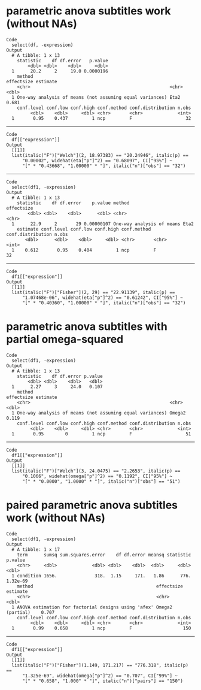 # parametric anova subtitles work (without NAs)

    Code
      select(df, -expression)
    Output
      # A tibble: 1 x 13
        statistic    df df.error   p.value
            <dbl> <dbl>    <dbl>     <dbl>
      1      20.2     2     19.0 0.0000196
        method                                                   effectsize estimate
        <chr>                                                    <chr>         <dbl>
      1 One-way analysis of means (not assuming equal variances) Eta2          0.681
        conf.level conf.low conf.high conf.method conf.distribution n.obs
             <dbl>    <dbl>     <dbl> <chr>       <chr>             <int>
      1       0.95    0.437         1 ncp         F                    32

---

    Code
      df[["expression"]]
    Output
      [[1]]
      list(italic("F")["Welch"](2, 18.97383) == "20.24946", italic(p) == 
          "0.00002", widehat(eta["p"]^2) == "0.68097", CI["95%"] ~ 
          "[" * "0.43668", "1.00000" * "]", italic("n")["obs"] == "32")
      

---

    Code
      select(df1, -expression)
    Output
      # A tibble: 1 x 13
        statistic    df df.error    p.value method                    effectsize
            <dbl> <dbl>    <dbl>      <dbl> <chr>                     <chr>     
      1      22.9     2       29 0.00000107 One-way analysis of means Eta2      
        estimate conf.level conf.low conf.high conf.method conf.distribution n.obs
           <dbl>      <dbl>    <dbl>     <dbl> <chr>       <chr>             <int>
      1    0.612       0.95    0.404         1 ncp         F                    32

---

    Code
      df1[["expression"]]
    Output
      [[1]]
      list(italic("F")["Fisher"](2, 29) == "22.91139", italic(p) == 
          "1.07468e-06", widehat(eta["p"]^2) == "0.61242", CI["95%"] ~ 
          "[" * "0.40360", "1.00000" * "]", italic("n")["obs"] == "32")
      

# parametric anova subtitles with partial omega-squared

    Code
      select(df1, -expression)
    Output
      # A tibble: 1 x 13
        statistic    df df.error p.value
            <dbl> <dbl>    <dbl>   <dbl>
      1      2.27     3     24.0   0.107
        method                                                   effectsize estimate
        <chr>                                                    <chr>         <dbl>
      1 One-way analysis of means (not assuming equal variances) Omega2        0.119
        conf.level conf.low conf.high conf.method conf.distribution n.obs
             <dbl>    <dbl>     <dbl> <chr>       <chr>             <int>
      1       0.95        0         1 ncp         F                    51

---

    Code
      df1[["expression"]]
    Output
      [[1]]
      list(italic("F")["Welch"](3, 24.0475) == "2.2653", italic(p) == 
          "0.1066", widehat(omega["p"]^2) == "0.1192", CI["95%"] ~ 
          "[" * "0.0000", "1.0000" * "]", italic("n")["obs"] == "51")
      

# paired parametric anova subtitles work (without NAs)

    Code
      select(df1, -expression)
    Output
      # A tibble: 1 x 17
        term      sumsq sum.squares.error    df df.error meansq statistic  p.value
        <chr>     <dbl>             <dbl> <dbl>    <dbl>  <dbl>     <dbl>    <dbl>
      1 condition 1656.              318.  1.15     171.   1.86      776. 1.32e-69
        method                                              effectsize       estimate
        <chr>                                               <chr>               <dbl>
      1 ANOVA estimation for factorial designs using 'afex' Omega2 (partial)    0.707
        conf.level conf.low conf.high conf.method conf.distribution n.obs
             <dbl>    <dbl>     <dbl> <chr>       <chr>             <int>
      1       0.99    0.658         1 ncp         F                   150

---

    Code
      df1[["expression"]]
    Output
      [[1]]
      list(italic("F")["Fisher"](1.149, 171.217) == "776.318", italic(p) == 
          "1.325e-69", widehat(omega["p"]^2) == "0.707", CI["99%"] ~ 
          "[" * "0.658", "1.000" * "]", italic("n")["pairs"] == "150")
      
